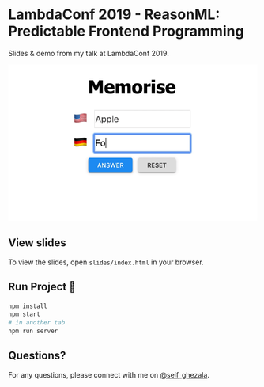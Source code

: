 # LambdaConf 2019 - ReasonML: Predictable Frontend Programming

Slides & demo from my talk at LambdaConf 2019.

<img src="./demo.gif" alt="demo" />


## View slides
To view the slides, open `slides/index.html` in your browser.

## Run Project 🚀
```sh
npm install
npm start
# in another tab
npm run server
```

## Questions?
For any questions, please connect with me on [@seif_ghezala](https://twitter.com/seif_ghezala).